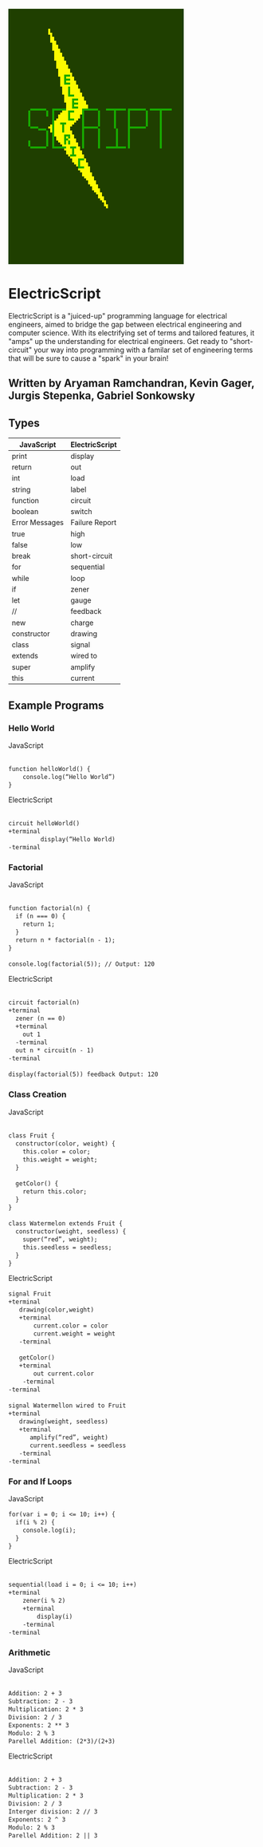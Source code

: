 ![](https://github.com/StatusSin/Electric-Script/blob/main/docs/images/ElectricScript.png?raw=true "ElectricScriptLogo")

# ElectricScript

ElectricScript is a "juiced-up" programming language for electrical engineers, aimed to bridge the gap between electrical engineering and computer science. With its electrifying set of terms and tailored features, it "amps" up the understanding for electrical engineers. Get ready to "short-circuit" your way into programming with a familar set of engineering terms that will be sure to cause a "spark" in your brain!

## Written by Aryaman Ramchandran, Kevin Gager, Jurgis Stepenka, Gabriel Sonkowsky

## Types

| JavaScript     | ElectricScript |
| -------------- | -------------- |
| print          | display        |
| return         | out            |
| int            | load           |
| string         | label          |
| function       | circuit        |
| boolean        | switch         |
| Error Messages | Failure Report |
| true           | high           |
| false          | low            |
| break          | short-circuit  |
| for            | sequential     |
| while          | loop           |
| if             | zener          |
| let            | gauge          |
| //             | feedback       |
| new            | charge         |
| constructor    | drawing        |
| class          | signal         |
| extends        | wired to       |
| super          | amplify        |
| this           | current        |

## Example Programs

### Hello World

JavaScript

```

function helloWorld() {
	console.log(“Hello World”)
}

```

ElectricScript

```

circuit helloWorld()
+terminal
         display(“Hello World)
-terminal

```
### Factorial

JavaScript

```

function factorial(n) {
  if (n === 0) {
    return 1;
  }
  return n * factorial(n - 1);
}

console.log(factorial(5)); // Output: 120

```

ElectricScript

```

circuit factorial(n) 
+terminal
  zener (n == 0) 
  +terminal
    out 1
  -terminal
  out n * circuit(n - 1)
-terminal

display(factorial(5)) feedback Output: 120

```

### Class Creation

JavaScript

```

class Fruit {
  constructor(color, weight) {
    this.color = color;
    this.weight = weight;
  }

  getColor() {
    return this.color;
  }
}

class Watermelon extends Fruit {
  constructor(weight, seedless) {
    super(“red”, weight);
    this.seedless = seedless;
  }
}

```

ElectricScript

```
signal Fruit
+terminal
   drawing(color,weight)
   +terminal
       current.color = color
       current.weight = weight
   -terminal

   getColor()
   +terminal
       out current.color
    -terminal
-terminal

signal Watermellon wired to Fruit
+terminal
   drawing(weight, seedless)
   +terminal
      amplify(“red”, weight)
      current.seedless = seedless
   -terminal
-terminal

```

### For and If Loops

JavaScript

```
for(var i = 0; i <= 10; i++) {
  if(i % 2) {
    console.log(i);
  }
}

```

ElectricScript

```

sequential(load i = 0; i <= 10; i++)
+terminal
    zener(i % 2)
    +terminal
        display(i)
    -terminal
-terminal

```

### Arithmetic

JavaScript

```

Addition: 2 + 3
Subtraction: 2 - 3
Multiplication: 2 * 3
Division: 2 / 3
Exponents: 2 ** 3
Modulo: 2 % 3
Parellel Addition: (2*3)/(2+3)

```

ElectricScript

```

Addition: 2 + 3
Subtraction: 2 - 3
Multiplication: 2 * 3
Division: 2 / 3
Interger division: 2 // 3
Exponents: 2 ^ 3
Modulo: 2 % 3
Parellel Addition: 2 || 3

```

